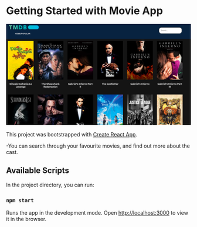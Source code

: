 # Getting Started with Movie App




![alt text](src/assets/app-screenshot.png)


This project was bootstrapped with [Create React App](https://github.com/facebook/create-react-app).


-You can search through your favourite movies, 
and find out more about the cast.

## Available Scripts
In the project directory, you can run:
### `npm start`
Runs the app in the development mode.
Open [http://localhost:3000](http://localhost:3000) to view it in the browser.



